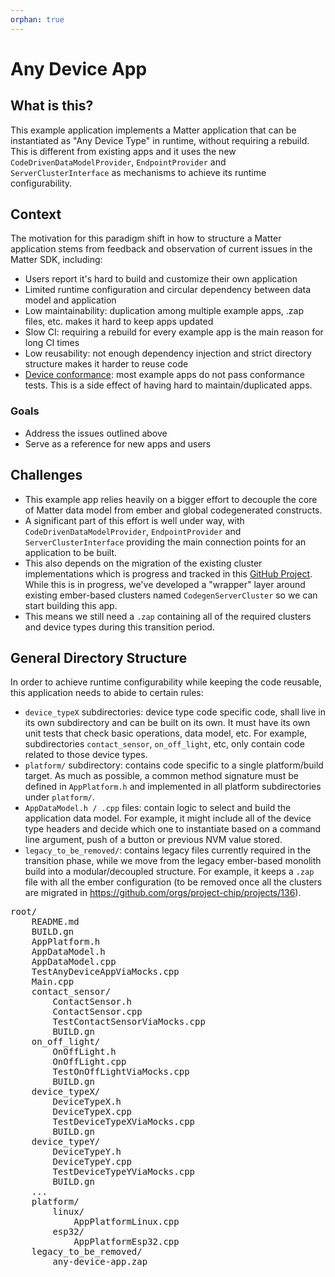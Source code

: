 ```yaml
---
orphan: true
---
```


# Any Device App

## What is this?

This example application implements a Matter application that can be instantiated as "Any Device Type" in runtime, without requiring a rebuild.
This is different from existing apps and it uses the new `CodeDrivenDataModelProvider`, `EndpointProvider` and `ServerClusterInterface` as mechanisms to achieve its runtime configurability.

## Context

The motivation for this paradigm shift in how to structure a Matter application stems from feedback and observation of current issues in the Matter SDK, including:
- Users report it's hard to build and customize their own application
- Limited runtime configuration and circular dependency between data model and application
- Low maintainability: duplication among multiple example apps, .zap files, etc. makes it hard to keep apps updated
- Slow CI: requiring a rebuild for every example app is the main reason for long CI times
- Low reusability: not enough dependency injection and strict directory structure makes it harder to reuse code
- [Device conformance](https://matter-build-automation.ue.r.appspot.com/conformance_report.html): most example apps do not pass conformance tests. This is a side effect of having hard to maintain/duplicated apps.

### Goals
- Address the issues outlined above
- Serve as a reference for new apps and users

## Challenges
- This example app relies heavily on a bigger effort to decouple the core of Matter data model from ember and global codegenerated constructs.
- A significant part of this effort is well under way, with `CodeDrivenDataModelProvider`, `EndpointProvider` and `ServerClusterInterface` providing the main connection points for an application to be built.
- This also depends on the migration of the existing cluster implementations which is progress and tracked in this [GitHub Project](https://github.com/orgs/project-chip/projects/136_). While this is in progress, we've developed a "wrapper" layer around existing ember-based clusters named `CodegenServerCluster` so we can start building this app.
- This means we still need a `.zap` containing all of the required clusters and device types during this transition period.

## General Directory Structure

In order to achieve runtime configurability while keeping the code reusable, this application needs to abide to certain rules:
- `device_typeX` subdirectories: device type code specific code, shall live in its own subdirectory and can be built on its own. It must have its own unit tests that check basic operations, data model, etc. For example, subdirectories `contact_sensor`, `on_off_light`, etc, only contain code related to those device types.
- `platform/` subdirectory: contains code specific to a single platform/build target. As much as possible, a common method signature must be defined in `AppPlatform.h` and implemented in all platform subdirectories under `platform/`.
- `AppDataModel.h / .cpp` files: contain logic to select and build the application data model. For example, it might include all of the device type headers and decide which one to instantiate based on a command line argument, push of a button or previous NVM value stored.
- `legacy_to_be_removed/`: contains legacy files currently required in the transition phase, while we move from the legacy ember-based monolith build into a modular/decoupled structure. For example, it keeps a `.zap` file with all the ember configuration (to be removed once all the clusters are migrated in https://github.com/orgs/project-chip/projects/136).

<pre>
root/
    README.md
    BUILD.gn
    AppPlatform.h
    AppDataModel.h
    AppDataModel.cpp
    TestAnyDeviceAppViaMocks.cpp
    Main.cpp
    contact_sensor/
        ContactSensor.h
        ContactSensor.cpp
        TestContactSensorViaMocks.cpp
        BUILD.gn
    on_off_light/
        OnOffLight.h
        OnOffLight.cpp
        TestOnOffLightViaMocks.cpp
        BUILD.gn
    device_typeX/
        DeviceTypeX.h
        DeviceTypeX.cpp
        TestDeviceTypeXViaMocks.cpp
        BUILD.gn
    device_typeY/
        DeviceTypeY.h
        DeviceTypeY.cpp
        TestDeviceTypeYViaMocks.cpp
        BUILD.gn
    ...
    platform/
        linux/
            AppPlatformLinux.cpp
        esp32/
            AppPlatformEsp32.cpp
    legacy_to_be_removed/
        any-device-app.zap
</pre>
